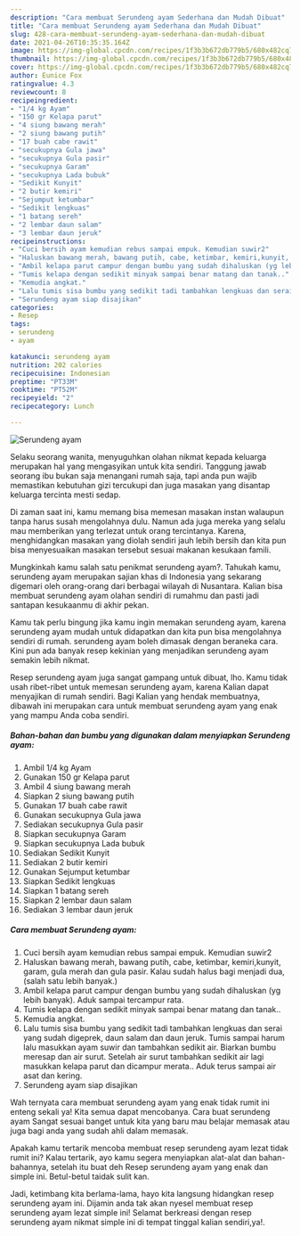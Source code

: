 ```yaml
---
description: "Cara membuat Serundeng ayam Sederhana dan Mudah Dibuat"
title: "Cara membuat Serundeng ayam Sederhana dan Mudah Dibuat"
slug: 428-cara-membuat-serundeng-ayam-sederhana-dan-mudah-dibuat
date: 2021-04-26T10:35:35.164Z
image: https://img-global.cpcdn.com/recipes/1f3b3b672db779b5/680x482cq70/serundeng-ayam-foto-resep-utama.jpg
thumbnail: https://img-global.cpcdn.com/recipes/1f3b3b672db779b5/680x482cq70/serundeng-ayam-foto-resep-utama.jpg
cover: https://img-global.cpcdn.com/recipes/1f3b3b672db779b5/680x482cq70/serundeng-ayam-foto-resep-utama.jpg
author: Eunice Fox
ratingvalue: 4.3
reviewcount: 8
recipeingredient:
- "1/4 kg Ayam"
- "150 gr Kelapa parut"
- "4 siung bawang merah"
- "2 siung bawang putih"
- "17 buah cabe rawit"
- "secukupnya Gula jawa"
- "secukupnya Gula pasir"
- "secukupnya Garam"
- "secukupnya Lada bubuk"
- "Sedikit Kunyit"
- "2 butir kemiri"
- "Sejumput ketumbar"
- "Sedikit lengkuas"
- "1 batang sereh"
- "2 lembar daun salam"
- "3 lembar daun jeruk"
recipeinstructions:
- "Cuci bersih ayam kemudian rebus sampai empuk. Kemudian suwir2"
- "Haluskan bawang merah, bawang putih, cabe, ketimbar, kemiri,kunyit, garam, gula merah dan gula pasir. Kalau sudah halus bagi menjadi dua, (salah satu lebih banyak.)"
- "Ambil kelapa parut campur dengan bumbu yang sudah dihaluskan (yg lebih banyak). Aduk sampai tercampur rata."
- "Tumis kelapa dengan sedikit minyak sampai benar matang dan tanak.."
- "Kemudia angkat."
- "Lalu tumis sisa bumbu yang sedikit tadi tambahkan lengkuas dan serai yang sudah digeprek, daun salam dan daun jeruk. Tumis sampai harum lalu masukkan ayam suwir dan tambahkan sedikit air. Biarkan bumbu meresap dan air surut. Setelah air surut tambahkan sedikit air lagi masukkan kelapa parut dan dicampur merata.. Aduk terus sampai air asat dan kering."
- "Serundeng ayam siap disajikan"
categories:
- Resep
tags:
- serundeng
- ayam

katakunci: serundeng ayam 
nutrition: 202 calories
recipecuisine: Indonesian
preptime: "PT33M"
cooktime: "PT52M"
recipeyield: "2"
recipecategory: Lunch

---
```



![Serundeng ayam](https://img-global.cpcdn.com/recipes/1f3b3b672db779b5/680x482cq70/serundeng-ayam-foto-resep-utama.jpg)

Selaku seorang wanita, menyuguhkan olahan nikmat kepada keluarga merupakan hal yang mengasyikan untuk kita sendiri. Tanggung jawab seorang ibu bukan saja menangani rumah saja, tapi anda pun wajib memastikan kebutuhan gizi tercukupi dan juga masakan yang disantap keluarga tercinta mesti sedap.

Di zaman  saat ini, kamu memang bisa memesan masakan instan walaupun tanpa harus susah mengolahnya dulu. Namun ada juga mereka yang selalu mau memberikan yang terlezat untuk orang tercintanya. Karena, menghidangkan masakan yang diolah sendiri jauh lebih bersih dan kita pun bisa menyesuaikan masakan tersebut sesuai makanan kesukaan famili. 



Mungkinkah kamu salah satu penikmat serundeng ayam?. Tahukah kamu, serundeng ayam merupakan sajian khas di Indonesia yang sekarang digemari oleh orang-orang dari berbagai wilayah di Nusantara. Kalian bisa membuat serundeng ayam olahan sendiri di rumahmu dan pasti jadi santapan kesukaanmu di akhir pekan.

Kamu tak perlu bingung jika kamu ingin memakan serundeng ayam, karena serundeng ayam mudah untuk didapatkan dan kita pun bisa mengolahnya sendiri di rumah. serundeng ayam boleh dimasak dengan beraneka cara. Kini pun ada banyak resep kekinian yang menjadikan serundeng ayam semakin lebih nikmat.

Resep serundeng ayam juga sangat gampang untuk dibuat, lho. Kamu tidak usah ribet-ribet untuk memesan serundeng ayam, karena Kalian dapat menyajikan di rumah sendiri. Bagi Kalian yang hendak membuatnya, dibawah ini merupakan cara untuk membuat serundeng ayam yang enak yang mampu Anda coba sendiri.

<!--inarticleads1-->

##### Bahan-bahan dan bumbu yang digunakan dalam menyiapkan Serundeng ayam:

1. Ambil 1/4 kg Ayam
1. Gunakan 150 gr Kelapa parut
1. Ambil 4 siung bawang merah
1. Siapkan 2 siung bawang putih
1. Gunakan 17 buah cabe rawit
1. Gunakan secukupnya Gula jawa
1. Sediakan secukupnya Gula pasir
1. Siapkan secukupnya Garam
1. Siapkan secukupnya Lada bubuk
1. Sediakan Sedikit Kunyit
1. Sediakan 2 butir kemiri
1. Gunakan Sejumput ketumbar
1. Siapkan Sedikit lengkuas
1. Siapkan 1 batang sereh
1. Siapkan 2 lembar daun salam
1. Sediakan 3 lembar daun jeruk




<!--inarticleads2-->

##### Cara membuat Serundeng ayam:

1. Cuci bersih ayam kemudian rebus sampai empuk. Kemudian suwir2
1. Haluskan bawang merah, bawang putih, cabe, ketimbar, kemiri,kunyit, garam, gula merah dan gula pasir. Kalau sudah halus bagi menjadi dua, (salah satu lebih banyak.)
1. Ambil kelapa parut campur dengan bumbu yang sudah dihaluskan (yg lebih banyak). Aduk sampai tercampur rata.
1. Tumis kelapa dengan sedikit minyak sampai benar matang dan tanak..
1. Kemudia angkat.
1. Lalu tumis sisa bumbu yang sedikit tadi tambahkan lengkuas dan serai yang sudah digeprek, daun salam dan daun jeruk. Tumis sampai harum lalu masukkan ayam suwir dan tambahkan sedikit air. Biarkan bumbu meresap dan air surut. Setelah air surut tambahkan sedikit air lagi masukkan kelapa parut dan dicampur merata.. Aduk terus sampai air asat dan kering.
1. Serundeng ayam siap disajikan




Wah ternyata cara membuat serundeng ayam yang enak tidak rumit ini enteng sekali ya! Kita semua dapat mencobanya. Cara buat serundeng ayam Sangat sesuai banget untuk kita yang baru mau belajar memasak atau juga bagi anda yang sudah ahli dalam memasak.

Apakah kamu tertarik mencoba membuat resep serundeng ayam lezat tidak rumit ini? Kalau tertarik, ayo kamu segera menyiapkan alat-alat dan bahan-bahannya, setelah itu buat deh Resep serundeng ayam yang enak dan simple ini. Betul-betul taidak sulit kan. 

Jadi, ketimbang kita berlama-lama, hayo kita langsung hidangkan resep serundeng ayam ini. Dijamin anda tak akan nyesel membuat resep serundeng ayam lezat simple ini! Selamat berkreasi dengan resep serundeng ayam nikmat simple ini di tempat tinggal kalian sendiri,ya!.

